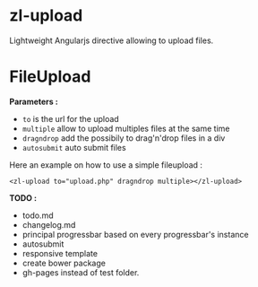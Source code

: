 # zl-upload
Lightweight Angularjs directive allowing to upload files.

# FileUpload
**Parameters :**
 - `to` is the url for the upload
 - `multiple` allow to upload multiples files at the same time
 - `dragndrop` add the possibily to drag'n'drop files in a div
 - `autosubmit` auto submit files

Here an example on how to use a simple fileupload :

`<zl-upload to="upload.php" dragndrop multiple></zl-upload>`

**TODO :**
 - todo.md
 - changelog.md
 - principal progressbar based on every progressbar's instance
 - autosubmit
 - responsive template
 - create bower package
 - gh-pages instead of test folder.
